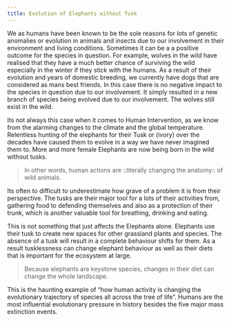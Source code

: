 ```yaml
---
title: Evolution of Elephants without Tusk
---
```


We as humans have been known to be the sole reasons for lots of genetic anomalies or evolution in animals and insects due to our involvement in their environment and living conditions. Sometimes it can be a a positive outcome for the species in question. For example, wolves in the wild have realised that they have a much better chance of surviving the wild especially in the winter if they stick with the humans. As a result of their evolution and years of domestic breeding, we currently have dogs that are considered as mans best friends. In this case there is no negative impact to the species in question due to our involvement. It simply resulted in a new branch of species being evolved due to our involvement. The wolves still exist in the wild.

Its not always this case when it comes to Human Intervention, as we know from the alarming changes to the climate and the global temperature. Relentless hunting of the elephants for their Tusk or (ivory) over the decades have caused them to evolve in a way we have never imagined them to. More and more female Elephants are now being born in the wild without tusks.

> In other words, human actions are ::literally changing the anatomy:: of wild animals.

Its often to difficult to underestimate how grave of a problem it is from their perspective. The tusks are their major tool for a lots of their activities from, gathering food to defending themselves and also as a protection of their trunk, which is another valuable tool for breathing, drinking and eating.

This is not something that just affects the Elephants alone. Elephants use their tusk to create new spaces for other grassland plants and species. The absence of a tusk will result in a complete behaviour shifts for them. As a result tusklessness can change elephant behaviour as well as their diets that is important for the ecosystem at large.

> Because elephants are keystone species, changes in their diet can change the whole landscape.

This is the haunting example of “how human activity is changing the evolutionary trajectory of species all across the tree of life”. Humans are the most influential evolutionary pressure in history besides the five major mass extinction events.

